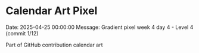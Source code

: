 # Calendar Art Pixel

Date: 2025-04-25 00:00:00
Message: Gradient pixel week 4 day 4 - Level 4 (commit 1/12)

Part of GitHub contribution calendar art
